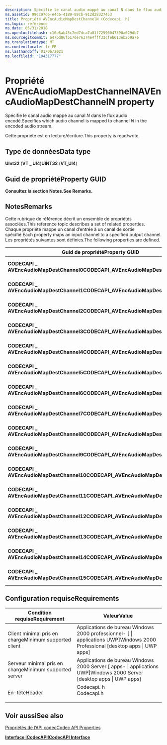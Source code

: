 ```yaml
---
description: Spécifie le canal audio mappé au canal N dans le flux audio encodé.
ms.assetid: 996c97d6-e4c6-4189-89cb-912d28327453
title: Propriété AVEncAudioMapDestChannelN (Codecapi. h)
ms.topic: reference
ms.date: 05/31/2018
ms.openlocfilehash: c16e8ab45c7ed7dca7a81f72596047598a629db7
ms.sourcegitcommit: a47bd86f517de76374e4fff33cfeb613eb259a7e
ms.translationtype: MT
ms.contentlocale: fr-FR
ms.lasthandoff: 01/06/2021
ms.locfileid: "104317777"
---
```

# <a name="avencaudiomapdestchanneln-property"></a><span data-ttu-id="0dac0-103">Propriété AVEncAudioMapDestChannelN</span><span class="sxs-lookup"><span data-stu-id="0dac0-103">AVEncAudioMapDestChannelN property</span></span>

<span data-ttu-id="0dac0-104">Spécifie le canal audio mappé au canal *N* dans le flux audio encodé.</span><span class="sxs-lookup"><span data-stu-id="0dac0-104">Specifies which audio channel is mapped to channel *N* in the encoded audio stream.</span></span>

<span data-ttu-id="0dac0-105">Cette propriété est en lecture/écriture.</span><span class="sxs-lookup"><span data-stu-id="0dac0-105">This property is read/write.</span></span>

## <a name="data-type"></a><span data-ttu-id="0dac0-106">Type de données</span><span class="sxs-lookup"><span data-stu-id="0dac0-106">Data type</span></span>

<span data-ttu-id="0dac0-107">**UInt32** (**VT \_ UI4**)</span><span class="sxs-lookup"><span data-stu-id="0dac0-107">**UINT32** (**VT\_UI4**)</span></span>

## <a name="property-guid"></a><span data-ttu-id="0dac0-108">Guid de propriété</span><span class="sxs-lookup"><span data-stu-id="0dac0-108">Property GUID</span></span>

<span data-ttu-id="0dac0-109">**Consultez la section Notes.**</span><span class="sxs-lookup"><span data-stu-id="0dac0-109">**See Remarks.**</span></span>

## <a name="remarks"></a><span data-ttu-id="0dac0-110">Notes</span><span class="sxs-lookup"><span data-stu-id="0dac0-110">Remarks</span></span>

<span data-ttu-id="0dac0-111">Cette rubrique de référence décrit un ensemble de propriétés associées.</span><span class="sxs-lookup"><span data-stu-id="0dac0-111">This reference topic describes a set of related properties.</span></span> <span data-ttu-id="0dac0-112">Chaque propriété mappe un canal d’entrée à un canal de sortie spécifié.</span><span class="sxs-lookup"><span data-stu-id="0dac0-112">Each property maps an input channel to a specified output channel.</span></span> <span data-ttu-id="0dac0-113">Les propriétés suivantes sont définies.</span><span class="sxs-lookup"><span data-stu-id="0dac0-113">The following properties are defined.</span></span>



| <span data-ttu-id="0dac0-114">Guid de propriété</span><span class="sxs-lookup"><span data-stu-id="0dac0-114">Property GUID</span></span>                            | <span data-ttu-id="0dac0-115">Description</span><span class="sxs-lookup"><span data-stu-id="0dac0-115">Description</span></span>             |
|------------------------------------------|-------------------------|
| <span data-ttu-id="0dac0-116">**CODECAPI \_ AVEncAudioMapDestChannel0**</span><span class="sxs-lookup"><span data-stu-id="0dac0-116">**CODECAPI\_AVEncAudioMapDestChannel0**</span></span>  | <span data-ttu-id="0dac0-117">Canal de destination 0.</span><span class="sxs-lookup"><span data-stu-id="0dac0-117">Destination channel 0.</span></span>  |
| <span data-ttu-id="0dac0-118">**CODECAPI \_ AVEncAudioMapDestChannel1**</span><span class="sxs-lookup"><span data-stu-id="0dac0-118">**CODECAPI\_AVEncAudioMapDestChannel1**</span></span>  | <span data-ttu-id="0dac0-119">Canal de destination 1.</span><span class="sxs-lookup"><span data-stu-id="0dac0-119">Destination channel 1.</span></span>  |
| <span data-ttu-id="0dac0-120">**CODECAPI \_ AVEncAudioMapDestChannel2**</span><span class="sxs-lookup"><span data-stu-id="0dac0-120">**CODECAPI\_AVEncAudioMapDestChannel2**</span></span>  | <span data-ttu-id="0dac0-121">Canal de destination 2.</span><span class="sxs-lookup"><span data-stu-id="0dac0-121">Destination channel 2.</span></span>  |
| <span data-ttu-id="0dac0-122">**CODECAPI \_ AVEncAudioMapDestChannel3**</span><span class="sxs-lookup"><span data-stu-id="0dac0-122">**CODECAPI\_AVEncAudioMapDestChannel3**</span></span>  | <span data-ttu-id="0dac0-123">Canal de destination 3.</span><span class="sxs-lookup"><span data-stu-id="0dac0-123">Destination channel 3.</span></span>  |
| <span data-ttu-id="0dac0-124">**CODECAPI \_ AVEncAudioMapDestChannel4**</span><span class="sxs-lookup"><span data-stu-id="0dac0-124">**CODECAPI\_AVEncAudioMapDestChannel4**</span></span>  | <span data-ttu-id="0dac0-125">Canal de destination 4.</span><span class="sxs-lookup"><span data-stu-id="0dac0-125">Destination channel 4.</span></span>  |
| <span data-ttu-id="0dac0-126">**CODECAPI \_ AVEncAudioMapDestChannel5**</span><span class="sxs-lookup"><span data-stu-id="0dac0-126">**CODECAPI\_AVEncAudioMapDestChannel5**</span></span>  | <span data-ttu-id="0dac0-127">Canal de destination 5.</span><span class="sxs-lookup"><span data-stu-id="0dac0-127">Destination channel 5.</span></span>  |
| <span data-ttu-id="0dac0-128">**CODECAPI \_ AVEncAudioMapDestChannel6**</span><span class="sxs-lookup"><span data-stu-id="0dac0-128">**CODECAPI\_AVEncAudioMapDestChannel6**</span></span>  | <span data-ttu-id="0dac0-129">Canal de destination 6.</span><span class="sxs-lookup"><span data-stu-id="0dac0-129">Destination channel 6.</span></span>  |
| <span data-ttu-id="0dac0-130">**CODECAPI \_ AVEncAudioMapDestChannel7**</span><span class="sxs-lookup"><span data-stu-id="0dac0-130">**CODECAPI\_AVEncAudioMapDestChannel7**</span></span>  | <span data-ttu-id="0dac0-131">Canal de destination 7.</span><span class="sxs-lookup"><span data-stu-id="0dac0-131">Destination channel 7.</span></span>  |
| <span data-ttu-id="0dac0-132">**CODECAPI \_ AVEncAudioMapDestChannel8**</span><span class="sxs-lookup"><span data-stu-id="0dac0-132">**CODECAPI\_AVEncAudioMapDestChannel8**</span></span>  | <span data-ttu-id="0dac0-133">Canal de destination 8.</span><span class="sxs-lookup"><span data-stu-id="0dac0-133">Destination channel 8.</span></span>  |
| <span data-ttu-id="0dac0-134">**CODECAPI \_ AVEncAudioMapDestChannel9**</span><span class="sxs-lookup"><span data-stu-id="0dac0-134">**CODECAPI\_AVEncAudioMapDestChannel9**</span></span>  | <span data-ttu-id="0dac0-135">Canal de destination 9.</span><span class="sxs-lookup"><span data-stu-id="0dac0-135">Destination channel 9.</span></span>  |
| <span data-ttu-id="0dac0-136">**CODECAPI \_ AVEncAudioMapDestChannel10**</span><span class="sxs-lookup"><span data-stu-id="0dac0-136">**CODECAPI\_AVEncAudioMapDestChannel10**</span></span> | <span data-ttu-id="0dac0-137">Canal de destination 10.</span><span class="sxs-lookup"><span data-stu-id="0dac0-137">Destination channel 10.</span></span> |
| <span data-ttu-id="0dac0-138">**CODECAPI \_ AVEncAudioMapDestChannel11**</span><span class="sxs-lookup"><span data-stu-id="0dac0-138">**CODECAPI\_AVEncAudioMapDestChannel11**</span></span> | <span data-ttu-id="0dac0-139">Canal de destination 11.</span><span class="sxs-lookup"><span data-stu-id="0dac0-139">Destination channel 11.</span></span> |
| <span data-ttu-id="0dac0-140">**CODECAPI \_ AVEncAudioMapDestChannel12**</span><span class="sxs-lookup"><span data-stu-id="0dac0-140">**CODECAPI\_AVEncAudioMapDestChannel12**</span></span> | <span data-ttu-id="0dac0-141">Canal de destination 12.</span><span class="sxs-lookup"><span data-stu-id="0dac0-141">Destination channel 12.</span></span> |
| <span data-ttu-id="0dac0-142">**CODECAPI \_ AVEncAudioMapDestChannel13**</span><span class="sxs-lookup"><span data-stu-id="0dac0-142">**CODECAPI\_AVEncAudioMapDestChannel13**</span></span> | <span data-ttu-id="0dac0-143">Canal de destination 13.</span><span class="sxs-lookup"><span data-stu-id="0dac0-143">Destination channel 13.</span></span> |
| <span data-ttu-id="0dac0-144">**CODECAPI \_ AVEncAudioMapDestChannel14**</span><span class="sxs-lookup"><span data-stu-id="0dac0-144">**CODECAPI\_AVEncAudioMapDestChannel14**</span></span> | <span data-ttu-id="0dac0-145">Canal de destination 14.</span><span class="sxs-lookup"><span data-stu-id="0dac0-145">Destination channel 14.</span></span> |
| <span data-ttu-id="0dac0-146">**CODECAPI \_ AVEncAudioMapDestChannel15**</span><span class="sxs-lookup"><span data-stu-id="0dac0-146">**CODECAPI\_AVEncAudioMapDestChannel15**</span></span> | <span data-ttu-id="0dac0-147">Canal de destination 15.</span><span class="sxs-lookup"><span data-stu-id="0dac0-147">Destination channel 15.</span></span> |



 

## <a name="requirements"></a><span data-ttu-id="0dac0-148">Configuration requise</span><span class="sxs-lookup"><span data-stu-id="0dac0-148">Requirements</span></span>



| <span data-ttu-id="0dac0-149">Condition requise</span><span class="sxs-lookup"><span data-stu-id="0dac0-149">Requirement</span></span> | <span data-ttu-id="0dac0-150">Valeur</span><span class="sxs-lookup"><span data-stu-id="0dac0-150">Value</span></span> |
|-------------------------------------|---------------------------------------------------------------------------------------|
| <span data-ttu-id="0dac0-151">Client minimal pris en charge</span><span class="sxs-lookup"><span data-stu-id="0dac0-151">Minimum supported client</span></span><br/> | <span data-ttu-id="0dac0-152">Applications de bureau Windows 2000 professionnel- \[ \| applications UWP\]</span><span class="sxs-lookup"><span data-stu-id="0dac0-152">Windows 2000 Professional \[desktop apps \| UWP apps\]</span></span><br/>                     |
| <span data-ttu-id="0dac0-153">Serveur minimal pris en charge</span><span class="sxs-lookup"><span data-stu-id="0dac0-153">Minimum supported server</span></span><br/> | <span data-ttu-id="0dac0-154">Applications de bureau Windows 2000 Server \[ apps- \| applications UWP\]</span><span class="sxs-lookup"><span data-stu-id="0dac0-154">Windows 2000 Server \[desktop apps \| UWP apps\]</span></span><br/>                           |
| <span data-ttu-id="0dac0-155">En-tête</span><span class="sxs-lookup"><span data-stu-id="0dac0-155">Header</span></span><br/>                   | <dl> <span data-ttu-id="0dac0-156"><dt>Codecapi. h</dt></span><span class="sxs-lookup"><span data-stu-id="0dac0-156"><dt>Codecapi.h</dt></span></span> </dl> |



## <a name="see-also"></a><span data-ttu-id="0dac0-157">Voir aussi</span><span class="sxs-lookup"><span data-stu-id="0dac0-157">See also</span></span>

<dl> <dt>

[<span data-ttu-id="0dac0-158">Propriétés de l’API codec</span><span class="sxs-lookup"><span data-stu-id="0dac0-158">Codec API Properties</span></span>](codec-api-properties.md)
</dt> <dt>

[<span data-ttu-id="0dac0-159">**Interface ICodecAPI**</span><span class="sxs-lookup"><span data-stu-id="0dac0-159">**ICodecAPI Interface**</span></span>](/windows/desktop/api/Strmif/nn-strmif-icodecapi)
</dt> </dl>

 

 




